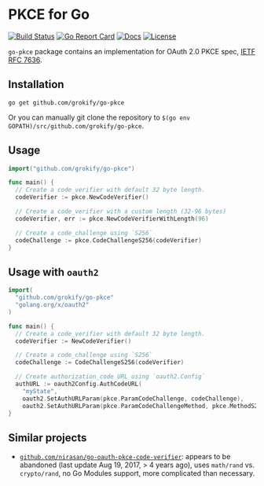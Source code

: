 # PKCE for Go

[![Build Status][build-status-svg]][build-status-url]
[![Go Report Card][goreport-svg]][goreport-url]
[![Docs][docs-godoc-svg]][docs-godoc-url]
[![License][license-svg]][license-url]

 [build-status-svg]: https://github.com/grokify/go-pkce/workflows/go%20build/badge.svg
 [build-status-url]: https://github.com/grokify/go-pkce/actions
 [goreport-svg]: https://goreportcard.com/badge/github.com/grokify/go-pkce
 [goreport-url]: https://goreportcard.com/report/github.com/grokify/go-pkce
 [docs-godoc-svg]: https://pkg.go.dev/badge/github.com/grokify/go-pkce
 [docs-godoc-url]: https://pkg.go.dev/github.com/grokify/go-pkce
 [license-svg]: https://img.shields.io/badge/license-MIT-blue.svg
 [license-url]: https://github.com/grokify/go-pkce/blob/master/LICENSE

`go-pkce` package contains an implementation for OAuth 2.0 PKCE spec, [IETF RFC 7636](https://datatracker.ietf.org/doc/html/rfc7636).

## Installation

```
go get github.com/grokify/go-pkce
```

Or you can manually git clone the repository to
`$(go env GOPATH)/src/github.com/grokify/go-pkce`.

## Usage

```go
import("github.com/grokify/go-pkce")

func main() {
  // Create a code_verifier with default 32 byte length.
  codeVerifier := pkce.NewCodeVerifier()

  // Create a code_verifier with a custom length (32-96 bytes)
  codeVerifier, err := pkce.NewCodeVerifierWithLength(96)

  // Create a code_challenge using `S256`
  codeChallenge := pkce.CodeChallengeS256(codeVerifier)
}
```

## Usage with `oauth2`

```go
import(
  "github.com/grokify/go-pkce"
  "golang.org/x/oauth2"
)

func main() {
  // Create a code_verifier with default 32 byte length.
  codeVerifier := NewCodeVerifier()

  // Create a code_challenge using `S256`
  codeChallenge := CodeChallengeS256(codeVerifier)

  // Create authorization_code URL using `oauth2.Config`
  authURL := oauth2Config.AuthCodeURL(
    "myState",
    oauth2.SetAuthURLParam(pkce.ParamCodeChallenge, codeChallenge),
    oauth2.SetAuthURLParam(pkce.ParamCodeChallengeMethod, pkce.MethodS256))
}
```

## Similar projects

* [`github.com/nirasan/go-oauth-pkce-code-verifier`](https://github.com/nirasan/go-oauth-pkce-code-verifier): appears to be abandoned (last update Aug 19, 2017, > 4 years ago), uses `math/rand` vs. `crypto/rand`, no Go Modules support, more complicated than necessary.